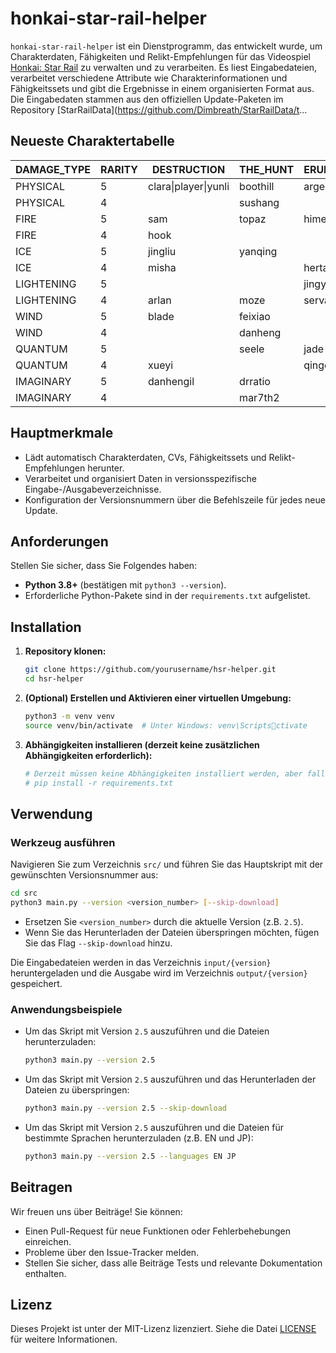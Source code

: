 # honkai-star-rail-helper

`honkai-star-rail-helper` ist ein Dienstprogramm, das entwickelt wurde, um Charakterdaten, Fähigkeiten und Relikt-Empfehlungen für das Videospiel [Honkai: Star Rail](https://en.wikipedia.org/wiki/Honkai:_Star_Rail) zu verwalten und zu verarbeiten. Es liest Eingabedateien, verarbeitet verschiedene Attribute wie Charakterinformationen und Fähigkeitssets und gibt die Ergebnisse in einem organisierten Format aus. Die Eingabedaten stammen aus den offiziellen Update-Paketen im Repository [StarRailData](https://github.com/Dimbreath/StarRailData/t...

## Neueste Charaktertabelle
<!-- CHARACTER_TABLE_START -->
| DAMAGE_TYPE | RARITY | DESTRUCTION               | THE_HUNT  | ERUDITION | HARMONY   | NIHILITY                  | PRESERVATION       | ABUNDANCE  |
|-------------|--------|---------------------------|-----------|-----------|-----------|---------------------------|--------------------|------------|
| PHYSICAL    | 5      | clara\|player\|yunli      | boothill  | argenti   | robin     |                           |                    |            |
| PHYSICAL    | 4      |                           | sushang   |           | hanya     | luka                      |                    | natasha    |
| FIRE        | 5      | sam                       | topaz     | himeko    |           | jiaoqiu                   | player2            | lingsha    |
| FIRE        | 4      | hook                      |           |           | asta      | guinaifen                 |                    | gallagher  |
| ICE         | 5      | jingliu                   | yanqing   |           | ruanmei   |                           | gepard             |            |
| ICE         | 4      | misha                     |           | herta     |           | pela                      | mar7th             |            |
| LIGHTENING  | 5      |                           |           | jingyuan  |           | acheron\|kafka            |                    | bailu      |
| LIGHTENING  | 4      | arlan                     | moze      | serval    | tingyun   |                           |                    |            |
| WIND        | 5      | blade                     | feixiao   |           | bronya    | blackswann                |                    | huohuo     |
| WIND        | 4      |                           | danheng   |           |           | sampo                     |                    |            |
| QUANTUM     | 5      |                           | seele     | jade      | sparkle   | silverwolf                | fuxuan             |            |
| QUANTUM     | 4      | xueyi                     |           | qingque   |           |                           |                    | lynx       |
| IMAGINARY   | 5      | danhengil                 | drratio   |           | player3   | welt                      | aventurine         | luocha     |
| IMAGINARY   | 4      |                           | mar7th2   |           | yukong    |                           |                    |            |
<!-- CHARACTER_TABLE_END -->

## Hauptmerkmale
- Lädt automatisch Charakterdaten, CVs, Fähigkeitssets und Relikt-Empfehlungen herunter.
- Verarbeitet und organisiert Daten in versionsspezifische Eingabe-/Ausgabeverzeichnisse.
- Konfiguration der Versionsnummern über die Befehlszeile für jedes neue Update.

## Anforderungen

Stellen Sie sicher, dass Sie Folgendes haben:
- **Python 3.8+** (bestätigen mit `python3 --version`).
- Erforderliche Python-Pakete sind in der `requirements.txt` aufgelistet.

## Installation

1. **Repository klonen:**
   ```bash
   git clone https://github.com/yourusername/hsr-helper.git
   cd hsr-helper
   ```

2. **(Optional) Erstellen und Aktivieren einer virtuellen Umgebung:**
   ```bash
   python3 -m venv venv
   source venv/bin/activate  # Unter Windows: venv\Scriptsctivate
   ```

3. **Abhängigkeiten installieren (derzeit keine zusätzlichen Abhängigkeiten erforderlich):**
   ```bash
   # Derzeit müssen keine Abhängigkeiten installiert werden, aber falls in Zukunft erforderlich:
   # pip install -r requirements.txt
   ```

## Verwendung

### Werkzeug ausführen
   Navigieren Sie zum Verzeichnis `src/` und führen Sie das Hauptskript mit der gewünschten Versionsnummer aus:
   ```bash
   cd src
   python3 main.py --version <version_number> [--skip-download]
   ```

   - Ersetzen Sie `<version_number>` durch die aktuelle Version (z.B. `2.5`).
   - Wenn Sie das Herunterladen der Dateien überspringen möchten, fügen Sie das Flag `--skip-download` hinzu.

   Die Eingabedateien werden in das Verzeichnis `input/{version}` heruntergeladen und die Ausgabe wird im Verzeichnis `output/{version}` gespeichert.

### Anwendungsbeispiele

- Um das Skript mit Version `2.5` auszuführen und die Dateien herunterzuladen:
  ```bash
  python3 main.py --version 2.5
  ```

- Um das Skript mit Version `2.5` auszuführen und das Herunterladen der Dateien zu überspringen:
  ```bash
  python3 main.py --version 2.5 --skip-download
  ```

- Um das Skript mit Version `2.5` auszuführen und die Dateien für bestimmte Sprachen herunterzuladen (z.B. EN und JP):
  ```bash
  python3 main.py --version 2.5 --languages EN JP
  ```

## Beitragen

Wir freuen uns über Beiträge! Sie können:
- Einen Pull-Request für neue Funktionen oder Fehlerbehebungen einreichen.
- Probleme über den Issue-Tracker melden.
- Stellen Sie sicher, dass alle Beiträge Tests und relevante Dokumentation enthalten.

## Lizenz

Dieses Projekt ist unter der MIT-Lizenz lizenziert. Siehe die Datei [LICENSE](LICENSE) für weitere Informationen.
